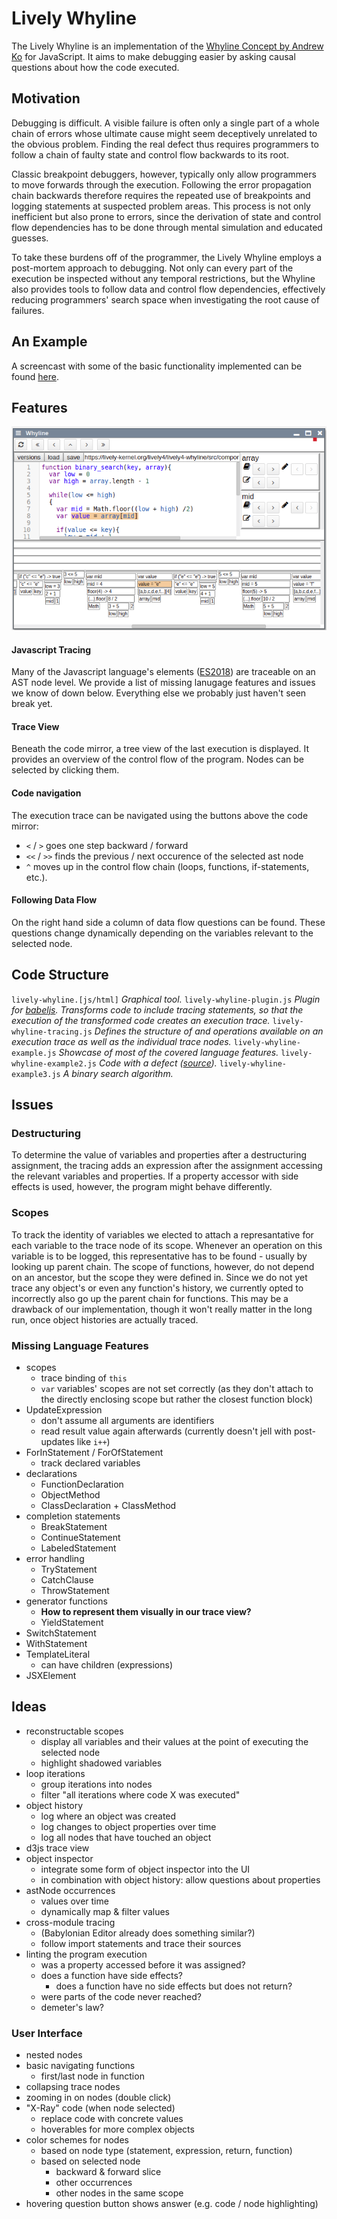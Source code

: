 # Lively Whyline
The Lively Whyline is an implementation of the [Whyline Concept by Andrew Ko](http://faculty.washington.edu/ajko/papers/Ko2008Dissertation.pdf) for JavaScript. It aims to make debugging easier by asking causal questions about how the code executed.

## Motivation
Debugging is difficult. A visible failure is often only a single part of a whole chain of errors whose ultimate cause might seem deceptively unrelated to the obvious problem. Finding the real defect thus requires programmers to follow a chain of faulty state and control flow backwards to its root.

Classic breakpoint debuggers, however, typically only allow programmers to move forwards through the execution. Following the error propagation chain backwards therefore requires the repeated use of breakpoints and logging statements at suspected problem areas. This process is not only inefficient but also prone to errors, since the derivation of state and control flow dependencies has to be done through mental simulation and educated guesses.

To take these burdens off of the programmer, the Lively Whyline employs a post-mortem approach to debugging. Not only can every part of the execution be inspected without any temporal restrictions, but the Whyline also provides tools to follow data and control flow dependencies, effectively reducing programmers' search space when investigating the root cause of failures.

## An Example
A screencast with some of the basic functionality implemented can be found [here](screencast-whyline.mp4).
## Features
![](screenshot-whyline.png)
#### Javascript Tracing
Many of the Javascript language's elements ([ES2018](http://ecma-international.org/ecma-262/)) are traceable on an AST node level. We provide a list of missing lanugage features and issues we know of down below. Everything else we probably just haven't seen break yet.
#### Trace View
Beneath the code mirror, a tree view of the last execution is displayed. It provides an overview of the control flow of the program. Nodes can be selected by clicking them. 
#### Code navigation
The execution trace can be navigated using the buttons above the code mirror:
- `<` / `>` goes one step backward / forward
- `<<` / `>>` finds the previous / next occurence of the selected ast node
- `^` moves up in the control flow chain (loops, functions, if-statements, etc.). 
#### Following Data Flow
On the right hand side a column of data flow questions can be found. These questions change dynamically depending on the variables relevant to the selected node.

## Code Structure
`lively-whyline.[js/html]` _Graphical tool._
`lively-whyline-plugin.js` _Plugin for [babeljs](https://babeljs.io/). Transforms code to include tracing statements, so that the execution of the transformed code creates an execution trace._
`lively-whyline-tracing.js` _Defines the structure of and operations available on an execution trace as well as the individual trace nodes._
`lively-whyline-example.js` _Showcase of most of the covered language features._
`lively-whyline-example2.js` _Code with a defect ([source](https://eloquentjavascript.net/08_error.html))._
`lively-whyline-example3.js` _A binary search algorithm._

## Issues
### Destructuring
To determine the value of variables and properties after a destructuring assignment, the tracing adds an expression after the assignment accessing the relevant variables and properties. If a property accessor with side effects is used, however, the program might behave differently.

### Scopes
To track the identity of variables we elected to attach a represantative for each variable to the trace node of its scope. Whenever an operation on this variable is to be logged, this representative has to be found - usually by looking up parent chain. The scope of functions, however, do not depend on an ancestor, but the scope they were defined in. Since we do not yet trace any object's or even any function's history, we currently opted to incorrectly also go up the parent chain for functions. This may be a drawback of our implementation, though it won't really matter in the long run, once object histories are actually traced.

### Missing Language Features
- scopes
  - trace binding of `this`
  - `var` variables' scopes are not set correctly (as they don't attach to the directly enclosing scope but rather the closest function block)
- UpdateExpression
  - don't assume all arguments are identifiers
  - read result value again afterwards (currently doesn't jell with post-updates like `i++`)
- ForInStatement / ForOfStatement
  - track declared variables
- declarations
  - FunctionDeclaration
  - ObjectMethod
  - ClassDeclaration + ClassMethod
- completion statements
  - BreakStatement
  - ContinueStatement
  - LabeledStatement
- error handling
  - TryStatement
  - CatchClause
  - ThrowStatement
- generator functions
  - **How to represent them visually in our trace view?**
  - YieldStatement
- SwitchStatement
- WithStatement
- TemplateLiteral
  - can have children (expressions)
- JSXElement

## Ideas
- reconstructable scopes
  - display all variables and their values at the point of executing the selected node
  - highlight shadowed variables
- loop iterations
  - group iterations into nodes
  - filter "all iterations where code X was executed"
- object history
  - log where an object was created
  - log changes to object properties over time
  - log all nodes that have touched an object
- d3js trace view
- object inspector
  - integrate some form of object inspector into the UI
  - in combination with object history: allow questions about properties
- astNode occurrences
  - values over time
  - dynamically map & filter values
- cross-module tracing
  * (Babylonian Editor already does something similar?)
  - follow import statements and trace their sources
- linting the program execution
  - was a property accessed before it was assigned?
  - does a function have side effects?
    - does a function have no side effects but does not return?
  - were parts of the code never reached?
  - demeter's law?

### User Interface
- nested nodes
- basic navigating functions
  - first/last node in function
- collapsing trace nodes
- zooming in on nodes (double click)
- "X-Ray" code (when node selected)
  - replace code with concrete values
  - hoverables for more complex objects
- color schemes for nodes
  - based on node type (statement, expression, return, function)
  - based on selected node
    - backward & forward slice
    - other occurrences
    - other nodes in the same scope
- hovering question button shows answer (e.g. code / node highlighting)
